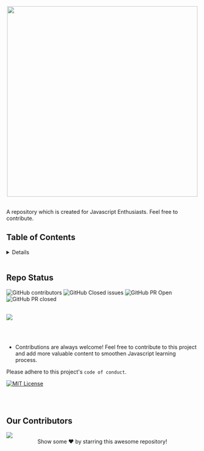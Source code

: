 <div align="center">
     <img width=500 src="https://www.ankitweblogic.com/javascript/js_img/javascript.png"/>
</div><br>

A repository which is created for Javascript Enthusiasts. Feel free to contribute.

## Table of Contents

<details>
 
List of all the Concepts which are covered :

- [Console](Tutorials/01_Console/01_Console.js)
- [Variables](Tutorials/02_Variables/Variables.js)
- [About var keyword](Tutorials/03_Var/Var.js)
- [About Let keyword](Tutorials/04_Let/Let.js)
- [About const Keyword](Tutorials/05_Const/Const.js)
- [Data Types in js](Tutorials/06_Datatypes/Data_Types.js)
- [Operators](Tutorials/07_Operators/Operators.js)
- [Special Operators like Ternary and Spread Operator](Tutorials/08_Special_Operators.js)
- [All About Conditional Statements](Tutorials/09_Conditional.js)
- [All About Loops](Tutorials/10_Loops.js)
- [All About Functions](Tutorials/11_Functions.js)
- [String Properties](Tutorials/12_String_Properties.js)
- [String Methods](Tutorials/13_String_Methods.js)
- [Array Properties](Tutorials/14_Array_Properties.js)
- [Array Methods](Tutorials/15_Array_Methods.js)
- [Dates in Js](Tutorials/16_Dates.js)
- [Math Module in JS](Tutorials/17_Math.js)
- [All About Local Storage](Tutorials/18_Local_Storage.js)
- [All About JSON](Tutorials/19_JSON.js)
- [All About JS Arrow Functions](Tutorials/20_Arrow_Functions.js)
- [Promises](Tutorials/21_Promises.js)
- [Callback Hell in JS](Tutorials/22_Callback.js)
- [Destructuring in JS](Tutorials/23_Destructuring.js)
- [Switch Cases](Tutorials/24_Switch_Case.js)
- [All About Iterable Data Types](Tutorials/25_Iterables.js)
- [Error Handling](Tutorials/26_Error_Handling/Error_Handling.js)
- [Map Datastructure in JS](Tutorials/26_Map.js)
- [Hoisting in JS](Tutorials/28_Hoisting/Hoisting.js)
- [Strict Mode](Tutorials/27_Strict_Mode.js)
- [Classes](Tutorials/28_Classes.js)
</details>

<br>

## Repo Status
![GitHub contributors](https://img.shields.io/github/contributors/arkalsekar/Learn-Javascript?style=for-the-badge&color=blue)
![GitHub Closed issues](https://img.shields.io/github/issues-closed-raw/arkalsekar/Learn-Javascript?style=for-the-badge&color=brightgreen)
![GitHub PR Open](https://img.shields.io/github/issues-pr/arkalsekar/Learn-Javascript?style=for-the-badge&color=aqua)
![GitHub PR closed](https://img.shields.io/github/issues-pr-closed-raw/arkalsekar/Learn-Javascript?style=for-the-badge&color=blue)

<br>

<img src="https://starchart.cc/arkalsekar/Learn-Javascript.svg" />

<br><br>

- Contributions are always welcome! Feel free to contribute to this project and add more valuable content to smoothen Javascript learning process.

Please adhere to this project's `code of conduct`.

[![MIT License](https://img.shields.io/badge/License-MIT-green.svg)](https://choosealicense.com/licenses/mit/)

<br><br>
## Our Contributors
<a href="https://github.com/arkalsekar/Learn-Javascript/graphs/contributors">
  <img src="https://contrib.rocks/image?repo=arkalsekar/Learn-Javascript" />
</a>

<br>

<div align="center">
Show some ❤️ by starring this awesome repository!
</div>
